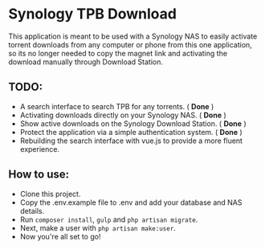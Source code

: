 # Synology TPB Download

This application is meant to be used with a Synology NAS to easily activate torrent downloads from any computer or phone from this one application, so its no longer needed to copy the magnet link and activating the download manually through Download Station.


## TODO:

- A search interface to search TPB for any torrents. ( **Done** )
- Activating downloads directly on your Synology NAS. ( **Done** )
- Show active downloads on the Synology Download Station. ( **Done** )
- Protect the application via a simple authentication system. ( **Done** )
- Rebuilding the search interface with vue.js to provide a more fluent experience.


## How to use:

- Clone this project.
- Copy the .env.example file to .env and add your database and NAS details.
- Run `composer install`, `gulp` and `php artisan migrate`.
- Next, make a user with `php artisan make:user`.
- Now you're all set to go!